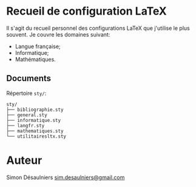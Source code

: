 # Recueil de configuration LaTeX

Il s'agit du recueil personnel des configurations LaTeX que j'utilise le plus
souvent. Je couvre les domaines suivant:

- Langue française;
- Informatique;
- Mathématiques.

## Documents

Répertoire `sty/`:

```
sty/
├── bibliographie.sty
├── general.sty
├── informatique.sty
├── langfr.sty
├── mathematiques.sty
└── utilitairesltx.sty
```

# Auteur

Simon Désaulniers <sim.desaulniers@gmail.com>

